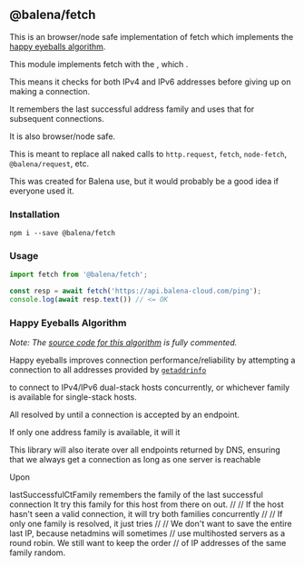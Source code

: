 ## @balena/fetch

This is an browser/node safe implementation of fetch which implements the [happy eyeballs algorithm](#Happy_Eyeballs_Algorithm).

This module implements fetch with the , which .

This means it checks for both IPv4 and IPv6 addresses before giving up on making a connection.

It remembers the last successful address family and uses that for subsequent connections.

It is also browser/node safe.

This is meant to replace all naked calls to `http.request`, `fetch`, `node-fetch`, `@balena/request`, etc.

This was created for Balena use, but it would probably be a good idea if everyone used it.

### Installation

```
npm i --save @balena/fetch
```

### Usage

```js
import fetch from '@balena/fetch';

const resp = await fetch('https://api.balena-cloud.com/ping');
console.log(await resp.text()) // <= OK
```

### Happy Eyeballs Algorithm

*Note: The [source code for this algorithm](./src/happy-eyeballs.ts) is fully commented.*

Happy eyeballs improves connection performance/reliability by attempting a connection to all addresses provided by [`getaddrinfo`](https://man7.org/linux/man-pages/man3/getaddrinfo.3.html)

to connect to IPv4/IPv6 dual-stack hosts concurrently, or whichever family is available for single-stack hosts.


All  resolved by  until a connection is accepted by an endpoint.




If only one address family is available, it will it

This library will also iterate over all endpoints returned by DNS, ensuring that we always get a connection as long as one server is reachable


Upon

 lastSuccessfulCtFamily remembers the family of the last successful connection
 It try this family for this host from there on out.
//
// If the host hasn't seen a valid connection, it will try both families concurrently
//
// If only one family is resolved, it just tries
//
// We don't want to save the entire last IP, because netadmins will sometimes
// use multihosted servers as a round robin. We still want to keep the order
// of IP addresses of the same family random.